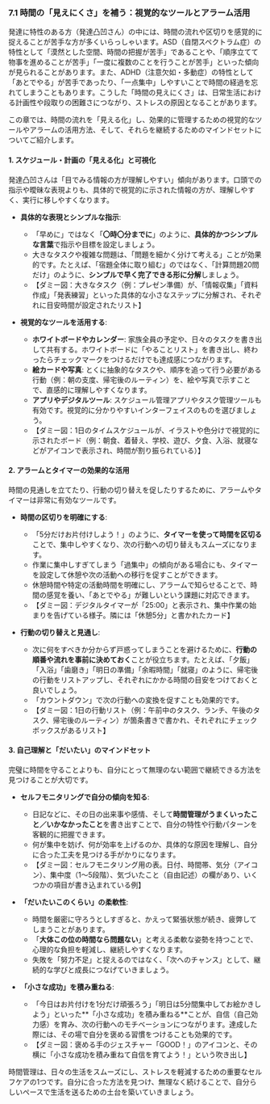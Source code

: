 

### **7.1 時間の「見えにくさ」を補う：視覚的なツールとアラーム活用**

発達に特性のある方（発達凸凹さん）の中には、時間の流れや区切りを感覚的に捉えることが苦手な方が多くいらっしゃいます。ASD（自閉スペクトラム症）の特性として「漠然とした空間、時間の把握が苦手」であることや、「順序立てて物事を進めることが苦手」「一度に複数のことを行うことが苦手」といった傾向が見られることがあります。また、ADHD（注意欠如・多動症）の特性として「あとでやる」が苦手であったり、「一点集中」しやすいことで時間の経過を忘れてしまうこともあります。こうした「時間の見えにくさ」は、日常生活における計画性や段取りの困難さにつながり、ストレスの原因となることがあります。

この章では、時間の流れを「見える化」し、効果的に管理するための視覚的なツールやアラームの活用方法、そして、それらを継続するためのマインドセットについてご紹介します。

#### **1. スケジュール・計画の「見える化」と可視化**

発達凸凹さんは「目でみる情報の方が理解しやすい」傾向があります。口頭での指示や曖昧な表現よりも、具体的で視覚的に示された情報の方が、理解しやすく、実行に移しやすくなります。

*   **具体的な表現とシンプルな指示**:
    *   「早めに」ではなく「**〇時〇分までに**」のように、**具体的かつシンプルな言葉**で指示や目標を設定しましょう。
    *   大きなタスクや複雑な問題は、「問題を細かく分けて考える」ことが効果的です。たとえば、「宿題全体に取り組む」のではなく、「計算問題20問だけ」のように、**シンプルで早く完了できる形に分解**しましょう。
    *   【ダミー図：大きなタスク（例：プレゼン準備）が、「情報収集」「資料作成」「発表練習」といった具体的な小さなステップに分解され、それぞれに目安時間が設定されたリスト】

*   **視覚的なツールを活用する**:
    *   **ホワイトボードやカレンダー**: 家族全員の予定や、日々のタスクを書き出して共有する。ホワイトボードに「やることリスト」を書き出し、終わったらチェックマークをつけるだけでも達成感につながります。
    *   **絵カードや写真**: とくに抽象的なタスクや、順序を追って行う必要がある行動（例：朝の支度、帰宅後のルーティン）を、絵や写真で示すことで、直感的に理解しやすくなります。
    *   **アプリやデジタルツール**: スケジュール管理アプリやタスク管理ツールも有効です。視覚的に分かりやすいインターフェイスのものを選びましょう。
    *   【ダミー図：1日のタイムスケジュールが、イラストや色分けで視覚的に示されたボード（例：朝食、着替え、学校、遊び、夕食、入浴、就寝などがアイコンで表示され、時間が割り振られている）】

#### **2. アラームとタイマーの効果的な活用**

時間の見通しを立てたり、行動の切り替えを促したりするために、アラームやタイマーは非常に有効なツールです。

*   **時間の区切りを明確にする**:
    *   「5分だけお片付けしよう！」のように、**タイマーを使って時間を区切る**ことで、集中しやすくなり、次の行動への切り替えもスムーズになります。
    *   作業に集中しすぎてしまう「過集中」の傾向がある場合にも、タイマーを設定して休憩や次の活動への移行を促すことができます。
    *   休憩時間や特定の活動時間を明確にし、アラームで知らせることで、時間の感覚を養い、「あとでやる」が難しいという課題に対応できます。
    *   【ダミー図：デジタルタイマーが「25:00」と表示され、集中作業の始まりを告げている様子。隣には「休憩5分」と書かれたカード】

*   **行動の切り替えと見通し**:
    *   次に何をすべきか分からず戸惑ってしまうことを避けるために、**行動の順番や流れを事前に決めておく**ことが役立ちます。たとえば、「夕飯」「入浴」「歯磨き」「明日の準備」「余暇時間」「就寝」のように、帰宅後の行動をリストアップし、それぞれにかかる時間の目安をつけておくと良いでしょう。
    *   「カウントダウン」で次の行動への変換を促すことも効果的です。
    *   【ダミー図：1日の行動リスト（例：午前中のタスク、ランチ、午後のタスク、帰宅後のルーティン）が箇条書きで書かれ、それぞれにチェックボックスがあるリスト】

#### **3. 自己理解と「だいたい」のマインドセット**

完璧に時間を守ることよりも、自分にとって無理のない範囲で継続できる方法を見つけることが大切です。

*   **セルフモニタリングで自分の傾向を知る**:
    *   日記などに、その日の出来事や感情、そして**時間管理がうまくいったこと／いかなかったこと**を書き出すことで、自分の特性や行動パターンを客観的に把握できます。
    *   何が集中を妨げ、何が効率を上げるのか、具体的な原因を理解し、自分に合った工夫を見つける手がかりになります。
    *   【ダミー図：セルフモニタリング用の表。日付、時間帯、気分（アイコン）、集中度（1～5段階）、気づいたこと（自由記述）の欄があり、いくつかの項目が書き込まれている例】

*   **「だいたいこのくらい」の柔軟性**:
    *   時間を厳密に守ろうとしすぎると、かえって緊張状態が続き、疲弊してしまうことがあります。
    *   「**大体この位の時間なら問題ない**」と考える柔軟な姿勢を持つことで、心理的な負担を軽減し、継続しやすくなります。
    *   失敗を「努力不足」と捉えるのではなく、「次へのチャンス」として、継続的な学びと成長につなげていきましょう。

*   **「小さな成功」を積み重ねる**:
    *   「今日はお片付けを1分だけ頑張ろう」「明日は5分間集中してお絵かきしよう」といった**「小さな成功」を積み重ねる**ことが、自信（自己効力感）を育み、次の行動へのモチベーションにつながります。達成した際には、その場で自分を褒める習慣をつけることも効果的です。
    *   【ダミー図：褒める手のジェスチャー「GOOD！」のアイコンと、その横に「小さな成功を積み重ねて自信を育てよう！」という吹き出し】

時間管理は、日々の生活をスムーズにし、ストレスを軽減するための重要なセルフケアの1つです。自分に合った方法を見つけ、無理なく続けることで、自分らしいペースで生活を送るための土台を築いていきましょう。